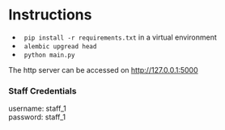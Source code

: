 # Instructions
 - ``` pip install -r requirements.txt``` in a virtual environment  
 - ``` alembic upgread head```
 - ``` python main.py```

The http server can be accessed on http://127.0.0.1:5000 

### Staff Credentials
username: staff_1  
password: staff_1
